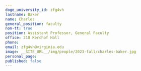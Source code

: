 ```yaml
---
doge_university_id: zfg4vh
lastname: Baker
name: Charles
general_position: faculty
non-tt: true
position: Assistant Professor, General Faculty
office: 210 Kerchof Hall
phone: 
email: zfg4vh@virginia.edu
image: __SITE_URL__/img/people/2023-fall/charles-baker.jpg
personal_page:
published: false
---
```


